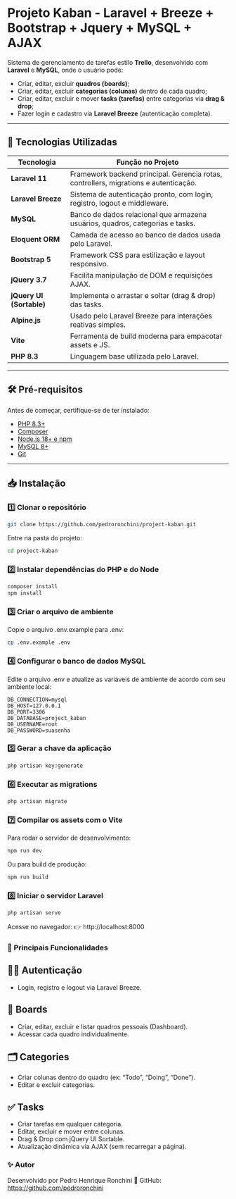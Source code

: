 # Projeto Kaban - Laravel + Breeze + Bootstrap + Jquery + MySQL + AJAX

Sistema de gerenciamento de tarefas estilo **Trello**, desenvolvido com **Laravel** e **MySQL**, onde o usuário pode:

- Criar, editar, excluir **quadros (boards)**;
- Criar, editar, excluir **categorias (colunas)** dentro de cada quadro;
- Criar, editar, excluir e mover **tasks (tarefas)** entre categorias via **drag & drop**;
- Fazer login e cadastro via **Laravel Breeze** (autenticação completa).

---

## 🚀 Tecnologias Utilizadas

| Tecnologia | Função no Projeto |
|-------------|------------------|
| **Laravel 11** | Framework backend principal. Gerencia rotas, controllers, migrations e autenticação. |
| **Laravel Breeze** | Sistema de autenticação pronto, com login, registro, logout e middleware. |
| **MySQL** | Banco de dados relacional que armazena usuários, quadros, categorias e tasks. |
| **Eloquent ORM** | Camada de acesso ao banco de dados usada pelo Laravel. |
| **Bootstrap 5** | Framework CSS para estilização e layout responsivo. |
| **jQuery 3.7** | Facilita manipulação de DOM e requisições AJAX. |
| **jQuery UI (Sortable)** | Implementa o arrastar e soltar (drag & drop) das tasks. |
| **Alpine.js** | Usado pelo Laravel Breeze para interações reativas simples. |
| **Vite** | Ferramenta de build moderna para empacotar assets e JS. |
| **PHP 8.3** | Linguagem base utilizada pelo Laravel. |

---

## 🛠️ Pré-requisitos

Antes de começar, certifique-se de ter instalado:

- [PHP 8.3+](https://www.php.net/downloads)
- [Composer](https://getcomposer.org/)
- [Node.js 18+ e npm](https://nodejs.org/)
- [MySQL 8+](https://dev.mysql.com/downloads/)
- [Git](https://git-scm.com/)

---

## 📥 Instalação

### 1️⃣ Clonar o repositório

```bash
git clone https://github.com/pedroronchini/project-kaban.git
```

Entre na pasta do projeto:
```bash
cd project-kaban
```

### 2️⃣ Instalar dependências do PHP e do Node
```bash
composer install
npm install
```

### 3️⃣ Criar o arquivo de ambiente
Copie o arquivo .env.example para .env:
```bash
cp .env.example .env
```

### 4️⃣ Configurar o banco de dados MySQL
Edite o arquivo .env e atualize as variáveis de ambiente de acordo com seu ambiente local:

```env
DB_CONNECTION=mysql
DB_HOST=127.0.0.1
DB_PORT=3306
DB_DATABASE=project_kaban
DB_USERNAME=root
DB_PASSWORD=suasenha
```

### 5️⃣ Gerar a chave da aplicação
```bash
php artisan key:generate
```

### 6️⃣ Executar as migrations
```bash
php artisan migrate
```

### 7️⃣ Compilar os assets com o Vite
Para rodar o servidor de desenvolvimento:
```bash
npm run dev
```
Ou para build de produção:
```bash
npm run build
```

### 8️⃣ Iniciar o servidor Laravel
```bash
php artisan serve
```
Acesse no navegador:
👉 http://localhost:8000

### 🔁 Principais Funcionalidades
## 🧍‍♂️ Autenticação

- Login, registro e logout via Laravel Breeze.

## 🧩 Boards

- Criar, editar, excluir e listar quadros pessoais (Dashboard).
- Acessar cada quadro individualmente.

## 🗂️ Categories

- Criar colunas dentro do quadro (ex: “Todo”, “Doing”, “Done”).
- Editar e excluir categorias.

## ✅ Tasks

- Criar tarefas em qualquer categoria.
- Editar, excluir e mover entre colunas.
- Drag & Drop com jQuery UI Sortable.
- Atualização dinâmica via AJAX (sem recarregar a página).

### ✨ Autor

Desenvolvido por Pedro Henrique Ronchini
🔗 GitHub: https://github.com/pedroronchini

